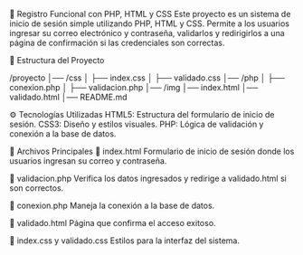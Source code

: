 📌 Registro Funcional con PHP, HTML y CSS
Este proyecto es un sistema de inicio de sesión simple utilizando PHP, HTML y CSS. Permite a los usuarios ingresar su correo electrónico y contraseña, validarlos y redirigirlos a una página de confirmación si las credenciales son correctas.

📂 Estructura del Proyecto

/proyecto
│── /css
│   ├── index.css
│   ├── validado.css
│── /php
│   ├── conexion.php
│   ├── validacion.php
│── /img
│── index.html
│── validado.html
│── README.md

⚙️ Tecnologías Utilizadas
HTML5: Estructura del formulario de inicio de sesión.
CSS3: Diseño y estilos visuales.
PHP: Lógica de validación y conexión a la base de datos.

📝 Archivos Principales
📌 index.html
Formulario de inicio de sesión donde los usuarios ingresan su correo y contraseña.

📌 validacion.php
Verifica los datos ingresados y redirige a validado.html si son correctos.

📌 conexion.php
Maneja la conexión a la base de datos.

📌 validado.html
Página que confirma el acceso exitoso.

📌 index.css y validado.css
Estilos para la interfaz del sistema.
